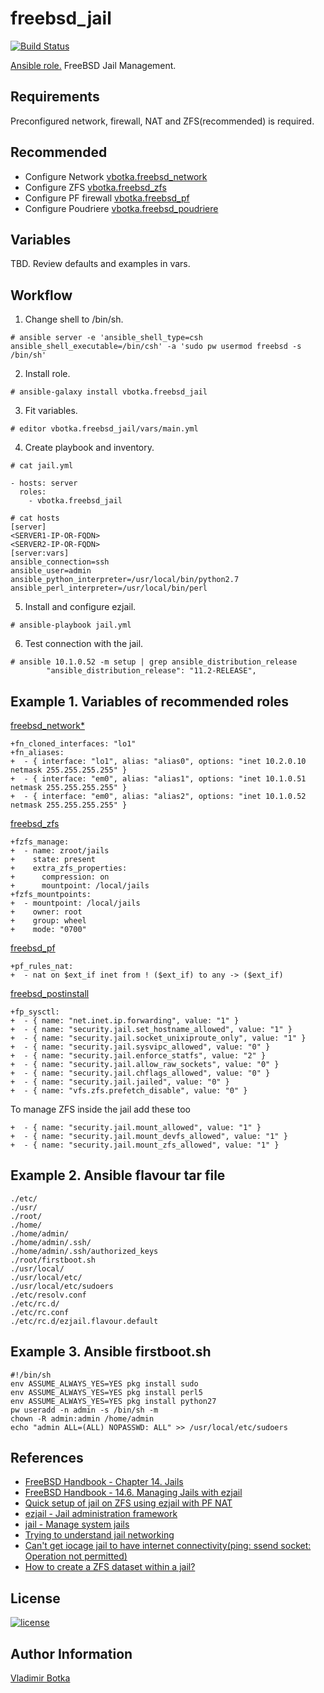 freebsd_jail
==============

[![Build Status](https://travis-ci.org/vbotka/ansible-freebsd-jail.svg?branch=master)](https://travis-ci.org/vbotka/ansible-freebsd-jail)

[Ansible role.](https://galaxy.ansible.com/vbotka/freebsd_jail/) FreeBSD Jail Management.


Requirements
------------

Preconfigured network, firewall, NAT and ZFS(recommended) is required.


Recommended
-----------

- Configure Network [vbotka.freebsd_network](https://galaxy.ansible.com/vbotka/freebsd_network/)
- Configure ZFS [vbotka.freebsd_zfs](https://galaxy.ansible.com/vbotka/freebsd_zfs/)
- Configure PF firewall [vbotka.freebsd_pf](https://galaxy.ansible.com/vbotka/freebsd_pf)
- Configure Poudriere [vbotka.freebsd_poudriere](https://galaxy.ansible.com/vbotka/freebsd_poudriere/)


Variables
---------

TBD. Review defaults and examples in vars.


Workflow
--------

1) Change shell to /bin/sh.

```
# ansible server -e 'ansible_shell_type=csh ansible_shell_executable=/bin/csh' -a 'sudo pw usermod freebsd -s /bin/sh'
```

2) Install role.

```
# ansible-galaxy install vbotka.freebsd_jail
```

3) Fit variables.

```
# editor vbotka.freebsd_jail/vars/main.yml
```

4) Create playbook and inventory.

```
# cat jail.yml

- hosts: server
  roles:
    - vbotka.freebsd_jail
```

```
# cat hosts
[server]
<SERVER1-IP-OR-FQDN>
<SERVER2-IP-OR-FQDN>
[server:vars]
ansible_connection=ssh
ansible_user=admin
ansible_python_interpreter=/usr/local/bin/python2.7
ansible_perl_interpreter=/usr/local/bin/perl
```

5) Install and configure ezjail.

```
# ansible-playbook jail.yml
```

6) Test connection with the jail.
```
# ansible 10.1.0.52 -m setup | grep ansible_distribution_release
        "ansible_distribution_release": "11.2-RELEASE",
```

Example 1. Variables of recommended roles
-----------------------------------------

[freebsd_network*](https://galaxy.ansible.com/vbotka/freebsd_network)

```
+fn_cloned_interfaces: "lo1"
+fn_aliases:
+  - { interface: "lo1", alias: "alias0", options: "inet 10.2.0.10 netmask 255.255.255.255" }
+  - { interface: "em0", alias: "alias1", options: "inet 10.1.0.51 netmask 255.255.255.255" }
+  - { interface: "em0", alias: "alias2", options: "inet 10.1.0.52 netmask 255.255.255.255" }
```

[freebsd_zfs](https://galaxy.ansible.com/vbotka/freebsd_zfs)

```
+fzfs_manage:
+  - name: zroot/jails
+    state: present
+    extra_zfs_properties:
+      compression: on
+      mountpoint: /local/jails
+fzfs_mountpoints:
+  - mountpoint: /local/jails
+    owner: root
+    group: wheel
+    mode: "0700"
```

[freebsd_pf](https://galaxy.ansible.com/vbotka/freebsd_pf)

```
+pf_rules_nat:
+  - nat on $ext_if inet from ! ($ext_if) to any -> ($ext_if)
```

[freebsd_postinstall](https://galaxy.ansible.com/vbotka/freebsd_postinstall)

```
+fp_sysctl:
+  - { name: "net.inet.ip.forwarding", value: "1" }
+  - { name: "security.jail.set_hostname_allowed", value: "1" }
+  - { name: "security.jail.socket_unixiproute_only", value: "1" }
+  - { name: "security.jail.sysvipc_allowed", value: "0" }
+  - { name: "security.jail.enforce_statfs", value: "2" }
+  - { name: "security.jail.allow_raw_sockets", value: "0" }
+  - { name: "security.jail.chflags_allowed", value: "0" }
+  - { name: "security.jail.jailed", value: "0" }
+  - { name: "vfs.zfs.prefetch_disable", value: "0" }
```

To manage ZFS inside the jail add these too

```
+  - { name: "security.jail.mount_allowed", value: "1" }
+  - { name: "security.jail.mount_devfs_allowed", value: "1" }
+  - { name: "security.jail.mount_zfs_allowed", value: "1" }
```

Example 2. Ansible flavour tar file
-----------------------------------
```
./etc/
./usr/
./root/
./home/
./home/admin/
./home/admin/.ssh/
./home/admin/.ssh/authorized_keys
./root/firstboot.sh
./usr/local/
./usr/local/etc/
./usr/local/etc/sudoers
./etc/resolv.conf
./etc/rc.d/
./etc/rc.conf
./etc/rc.d/ezjail.flavour.default
```

Example 3. Ansible firstboot.sh
-------------------------------
```
#!/bin/sh
env ASSUME_ALWAYS_YES=YES pkg install sudo
env ASSUME_ALWAYS_YES=YES pkg install perl5
env ASSUME_ALWAYS_YES=YES pkg install python27
pw useradd -n admin -s /bin/sh -m
chown -R admin:admin /home/admin
echo "admin ALL=(ALL) NOPASSWD: ALL" >> /usr/local/etc/sudoers
```

References
----------

- [FreeBSD Handbook - Chapter 14. Jails](https://www.freebsd.org/doc/handbook/jails.html)
- [FreeBSD Handbook - 14.6. Managing Jails with ezjail](https://www.freebsd.org/doc/handbook/jails-ezjail.html)
- [Quick setup of jail on ZFS using ezjail with PF NAT](https://forums.freebsd.org/threads/howto-quick-setup-of-jail-on-zfs-using-ezjail-with-pf-nat.30063/)
- [ezjail - Jail administration framework](http://erdgeist.org/arts/software/ezjail/)
- [jail - Manage system jails](https://www.freebsd.org/cgi/man.cgi?jail(8))
- [Trying to understand jail networking](https://forums.freebsd.org/threads/trying-to-understand-jail-networking.54046/)
- [Can't get iocage jail to have internet connectivity(ping: ssend socket: Operation not permitted)](https://forums.freenas.org/index.php?threads/cant-get-iocage-jail-to-have-internet-connectivity.62905/)
- [How to create a ZFS dataset within a jail?](https://forums.freebsd.org/threads/how-to-create-a-zfs-dataset-within-a-jail.62198/)

License
-------

[![license](https://img.shields.io/badge/license-BSD-red.svg)](https://www.freebsd.org/doc/en/articles/bsdl-gpl/article.html)


Author Information
------------------

[Vladimir Botka](https://botka.link)
